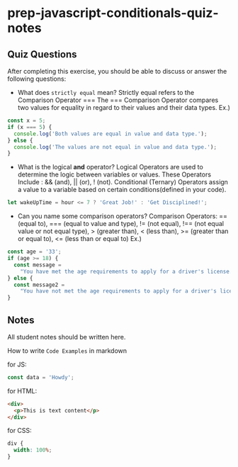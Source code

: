 # prep-javascript-conditionals-quiz-notes

## Quiz Questions

After completing this exercise, you should be able to discuss or answer the following questions:

- What does `strictly equal` mean?
  Strictly equal refers to the Comparison Operator ===
  The === Comparison Operator compares two values for equality in regard to their values and their data types.
  Ex.)

```javascript
const x = 5;
if (x === 5) {
  console.log('Both values are equal in value and data type.');
} else {
  console.log('The values are not equal in value and data type.');
}
```

- What is the logical **and** operator?
  Logical Operators are used to determine the logic between variables or values. These Operators Include : && (and), || (or), ! (not).
  Conditional (Ternary) Operators assign a value to a variable based on certain conditions(defined in your code).

```javascript
let wakeUpTime = hour <= 7 ? 'Great Job!' : 'Get Disciplined!';
```

- Can you name some comparison operators?
  Comparison Operators: == (equal to), === (equal to value and type), != (not equal), !== (not equal value or not equal type), > (greater than), < (less than), >= (greater than or equal to), <= (less than or equal to)
  Ex.)

```javascript
const age = '33';
if (age >= 18) {
  const message =
    "You have met the age requirements to apply for a driver's license.";
} else {
  const message2 =
    "You have not met the age requirements to apply for a driver's license.";
}
```

## Notes

All student notes should be written here.

How to write `Code Examples` in markdown

for JS:

```javascript
const data = 'Howdy';
```

for HTML:

```html
<div>
  <p>This is text content</p>
</div>
```

for CSS:

```css
div {
  width: 100%;
}
```
